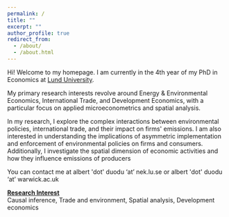 ```yaml
---
permalink: /
title: ""
excerpt: ""
author_profile: true
redirect_from: 
  - /about/
  - /about.html
---
```


Hi! Welcome to my homepage. I am currently in the 4th year of my PhD in Economics at [Lund University](https://portal.research.lu.se/en/persons/albert-duodu).


My primary research interests revolve around Energy & Environmental Economics, International Trade, and Development Economics, with a particular focus on applied microeconometrics and spatial analysis.

In my research, I explore the complex interactions between environmental policies, international trade, and their impact on firms' emissions. I am also interested in understanding the implications of asymmetric implementation and enforcement of environmental policies on firms and consumers. Additionally, I investigate the spatial dimension of economic activities and how they influence emissions of producers


You can contact me at albert 'dot' duodu ‘at’ nek.lu.se or albert 'dot' duodu ‘at’ warwick.ac.uk



[**Research Interest**]()   
Causal inference, Trade and environment, Spatial analysis, Development economics